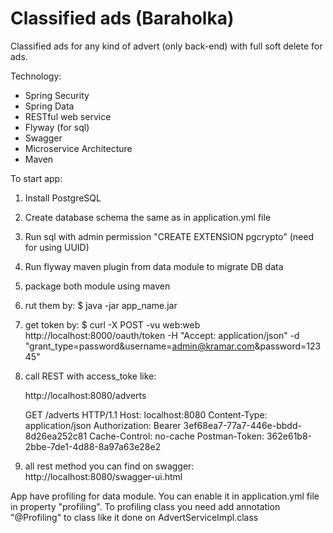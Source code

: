 # Classified ads (Baraholka)

Classified ads for any kind of advert (only back-end) with full soft delete for ads.

Technology:
- Spring Security
- Spring Data
- RESTful web service 
- Flyway (for sql)
- Swagger
- Microservice Architecture 
- Maven


To start app:
 1. Install PostgreSQL
 2. Create database schema the same as in application.yml file
 3. Run sql with admin permission "CREATE EXTENSION pgcrypto" (need for using UUID)
 4. Run flyway maven plugin from data module to migrate DB data
 5. package both module using maven
 6. rut them by: $ java -jar app_name.jar
 7. get token by: $ curl -X POST -vu web:web http://localhost:8000/oauth/token  -H "Accept: application/json" -d "grant_type=password&username=admin@kramar.com&password=12345"
 8. call REST with access_toke like:
    
    http://localhost:8080/adverts
    
    GET /adverts HTTP/1.1
    Host: localhost:8080
    Content-Type: application/json
    Authorization: Bearer 3ef68ea7-77a7-446e-bbdd-8d26ea252c81
    Cache-Control: no-cache
    Postman-Token: 362e61b8-2bbe-7de1-4d88-8a97a63e28e2

 9. all rest method you can find on swagger:
    http://localhost:8080/swagger-ui.html


App have profiling for data module. 
You can enable it in application.yml file in property "profiling".
To profiling class you need add annotation "@Profiling" to class like it done on AdvertServiceImpl.class



